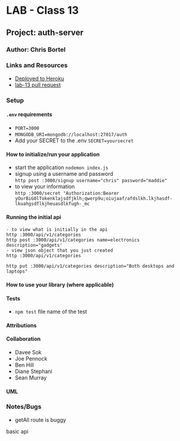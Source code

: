 # LAB - Class 13

## Project: auth-server

### Author: Chris Bortel

### Links and Resources
- [Deployed to Heroku]( https://auth-server-cb.herokuapp.com/)
- [lab-13 pull request](https://github.com/Chris-Bortel-401-advanced-javascript/auth-server-access-control/pull/1)
<!-- - [ci/cd](http://xyz.com) (GitHub Actions)
- [back-end server url](http://xyz.com) (when applicable)
- [front-end application](http://xyz.com) (when applicable) -->

### Setup

#### `.env` requirements

- `PORT=3000`
- `MONGODB_URI=mongodb://localhost:27017/auth`
- Add your SECRET to the .env `SECRET=yoursecret`

#### How to initialize/run your application

- start the application `nodemon index.js`
- signup using a username and password <br>
  `http post :3000/signup username="chris" password="maddie"`
- to view your information <br>
  `http :3000/secret "Authorization:Bearer yOurBiG0lTokenklajsdfjklh;qwerp9u;oiujaaf/afdslkh.lkjhasdf-lkuahgsdflkjheuasdlkfugh-_mc`

#### Running the initial api

```
- to view what is initially in the api
http :3000/api/v1/categories
http post :3000/api/v1/categories name=electronics description="gadgets'
- view json object that you just created
http :3000/api/v1/categories

http put :3000/api/v1/categories description="Both desktops and laptops"
```

#### How to use your library (where applicable)

#### Tests

- `npm test` file name of the test
<!-- - How do you run tests?
- Any tests of note?
- Describe any tests that you did not complete, skipped, etc -->

#### Attributions

#### Collaboration

- Davee Sok
- Joe Pennock
- Ben Hill
- Diane Stephani
- Sean Murray

#### UML

<!-- Link to an image of the UML for your application and response to events -->

### Notes/Bugs

- getAll route is buggy

basic api
